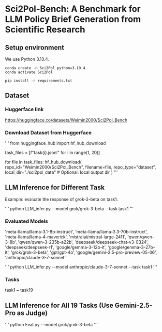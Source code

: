 # Sci2Pol-Bench: A Benchmark for LLM Policy Brief Generation from Scientific Research

## Setup environment

We use Python 3.10.4.

```
conda create -n Sci2Pol python=3.10.4
conda activate Sci2Pol
```

```
pip install -r requirements.txt
```

## Dataset

### Huggerface link

https://huggingface.co/datasets/Weimin2000/Sci2Pol_Bench

### Download Dataset from Huggerface

'''
from huggingface_hub import hf_hub_download

task_files = [f"task{i}.jsonl" for i in range(1, 20)]

for file in task_files:
    hf_hub_download(
        repo_id="Weimin2000/Sci2Pol_Bench",
        filename=file,
        repo_type="dataset",
        local_dir="./sci2pol_data"  # Optional: local output dir
    )
'''

## LLM Inference for Different Task

Example: evaluate the response of grok-3-beta on task1.

'''
python LLM_infer.py --model grok/grok-3-beta --task task1
'''

### Evaluated Models
'meta-llama/llama-3.1-8b-instruct', 'meta-llama/llama-3.3-70b-instruct', 'meta-llama/llama-4-maverick', 'mistralai/mistral-large-2411', 'qwen/qwen-3-8b', 'qwen/qwen-3-235b-a22b', 'deepseek/deepseek-chat-v3-0324', 'deepseek/deepseek-r1', 'google/gemma-3-12b-it', 'google/gemma-3-27b-it', 'grok/grok-3-beta', 'gpt/gpt-4o', 'google/gemini-2.5-pro-preview-05-06', 'anthropic/claude-3-7-sonnet'

'''
python LLM_infer.py --model anthropic/claude-3-7-sonnet --task task1
'''

### Tasks
task1 ~ task19

## LLM Inference for All 19 Tasks (Use Gemini-2.5-Pro as Judge)

'''
python Eval.py --model grok/grok-3-beta
'''
